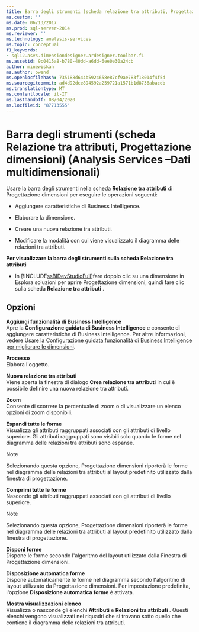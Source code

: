```yaml
---
title: Barra degli strumenti (scheda relazione tra attributi, Progettazione dimensioni) (Analysis Services-Dati multidimensionali) | Microsoft Docs
ms.custom: ''
ms.date: 06/13/2017
ms.prod: sql-server-2014
ms.reviewer: ''
ms.technology: analysis-services
ms.topic: conceptual
f1_keywords:
- sql12.asvs.dimensiondesigner.ardesigner.toolbar.f1
ms.assetid: 9c0415a8-b780-40dd-a6dd-6ee0e30a24cb
author: minewiskan
ms.author: owend
ms.openlocfilehash: 735188d644b5924658e87cf9ae783f18014f4f5d
ms.sourcegitcommit: ad4d92dce894592a259721a1571b1d8736abacdb
ms.translationtype: MT
ms.contentlocale: it-IT
ms.lasthandoff: 08/04/2020
ms.locfileid: "87713555"
---
```

# <a name="toolbar-attribute-relationship-designer-tab-dimension-designer-analysis-services---multidimensional-data"></a>Barra degli strumenti (scheda Relazione tra attributi, Progettazione dimensioni) (Analysis Services –Dati multidimensionali)
  Usare la barra degli strumenti nella scheda **Relazione tra attributi** di Progettazione dimensioni per eseguire le operazioni seguenti:  
  
-   Aggiungere caratteristiche di Business Intelligence.  
  
-   Elaborare la dimensione.  
  
-   Creare una nuova relazione tra attributi.  
  
-   Modificare la modalità con cui viene visualizzato il diagramma delle relazioni tra attributi.  
  
 **Per visualizzare la barra degli strumenti sulla scheda Relazione tra attributi**  
  
-   In [!INCLUDE[ssBIDevStudioFull](../includes/ssbidevstudiofull-md.md)]fare doppio clic su una dimensione in Esplora soluzioni per aprire Progettazione dimensioni, quindi fare clic sulla scheda **Relazione tra attributi** .  
  
## <a name="options"></a>Opzioni  
 **Aggiungi funzionalità di Business Intelligence**  
 Apre la **Configurazione guidata di Business Intelligence** e consente di aggiungere caratteristiche di Business Intelligence. Per altre informazioni, vedere [Usare la Configurazione guidata funzionalità di Business Intelligence per migliorare le dimensioni](use-the-business-intelligence-wizard-to-enhance-dimensions.md).  
  
 **Processo**  
 Elabora l'oggetto.  
  
 **Nuova relazione tra attributi**  
 Viene aperta la finestra di dialogo **Crea relazione tra attributi** in cui è possibile definire una nuova relazione tra attributi.  
  
 **Zoom**  
 Consente di scorrere la percentuale di zoom o di visualizzare un elenco opzioni di zoom disponibili.  
  
 **Espandi tutte le forme**  
 Visualizza gli attributi raggruppati associati con gli attributi di livello superiore. Gli attributi raggruppati sono visibili solo quando le forme nel diagramma delle relazioni tra attributi sono espanse.  
  
> [!NOTE]  
>  Selezionando questa opzione, Progettazione dimensioni riporterà le forme nel diagramma delle relazioni tra attributi al layout predefinito utilizzato dalla finestra di progettazione.  
  
 **Comprimi tutte le forme**  
 Nasconde gli attributi raggruppati associati con gli attributi di livello superiore.  
  
> [!NOTE]  
>  Selezionando questa opzione, Progettazione dimensioni riporterà le forme nel diagramma delle relazioni tra attributi al layout predefinito utilizzato dalla finestra di progettazione.  
  
 **Disponi forme**  
 Dispone le forme secondo l'algoritmo del layout utilizzato dalla Finestra di Progettazione dimensioni.  
  
 **Disposizione automatica forme**  
 Dispone automaticamente le forme nel diagramma secondo l'algoritmo di layout utilizzato da Progettazione dimensioni. Per impostazione predefinita, l'opzione **Disposizione automatica forme** è attivata.  
  
 **Mostra visualizzazioni elenco**  
 Visualizza o nasconde gli elenchi **Attributi** e **Relazioni tra attributi** . Questi elenchi vengono visualizzati nei riquadri che si trovano sotto quello che contiene il diagramma delle relazioni tra attributi.  
  
  
